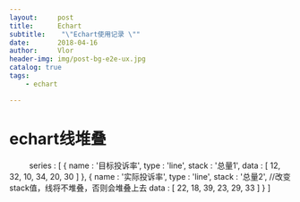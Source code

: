 ```yaml
---
layout:     post
title:     	Echart
subtitle:    "\"Echart使用记录 \""
date:       2018-04-16
author:     Vlor
header-img: img/post-bg-e2e-ux.jpg
catalog: true
tags:
    - echart

---
```


# echart线堆叠
          series : [
	  	{
			name : '目标投诉率',
			type : 'line',
			stack : '总量1',
			data : [ 12, 32, 10, 34, 20, 30 ]
			},
		{
		name : '实际投诉率',
		type : 'line',
		stack : '总量2',  //改变stack值，线将不堆叠，否则会堆叠上去
		data : [ 22, 18, 39, 23, 29, 33 ]
		}
		]
           

#
